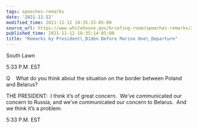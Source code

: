 ```yaml
---
tags: speeches-remarks
date: '2021-11-12'
modified_time: 2021-11-12 18:35:15-05:00
source_url: https://www.whitehouse.gov/briefing-room/speeches-remarks/2021/11/12/remarks-by-president-biden-before-marine-one-departure-9/
published_time: 2021-11-12 18:35:14-05:00
title: "Remarks by President\_Biden Before Marine One\_Departure"
---
```

 
South Lawn

5:33 P.M. EST

Q    What do you think about the situation on the border between Poland
and Belarus?

THE PRESIDENT:  I think it’s of great concern.  We’ve communicated our
concern to Russia, and we’ve communicated our concern to Belarus.  And
we think it’s a problem.

5:33 P.M. EST
